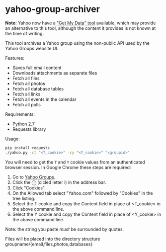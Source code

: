 yahoo-group-archiver
====================

**Note:** Yahoo now have a ["Get My Data" tool](https://groups.yahoo.com/neo/getmydata)
available, which may provide an alternative to this tool, although the content it provides is not
known at the time of writing.

This tool archives a Yahoo group using the non-public API used by the Yahoo Groups website UI.

Features:
* Saves full email content
* Downloads attachments as separate files
* Fetch all files
* Fetch all photos
* Fetch all database tables
* Fetch all links
* Fetch all events in the calendar
* Fetch all polls

Requirements:
* Python 2.7
* Requests library

Usage:
```bash
pip install requests
./yahoo.py -ct "<T_cookie>" -cy "<Y_cookie>" "<groupid>"
```

You will need to get the `T` and `Y` cookie values from an authenticated
browser session.
In Google Chrome these steps are required:
1. Go to [Yahoo Groups](https://groups.yahoo.com/neo).
2. Click the ⓘ (cicled letter i) in the address bar.
3. Click "Cookies".
4. On the Allowed tab select "Yahoo.com" followed by "Cookies" in the tree listing.
5. Select the T cookie and copy the Content field in place of <T_cookie> in the above command line.
6. Select the Y cookie and copy the Content field in place of <Y_cookie> in the above command line.

Note: the string you paste _must_ be surrounded by quotes.

Files will be placed into the directory structure groupname/{email,files,photos,databases}
